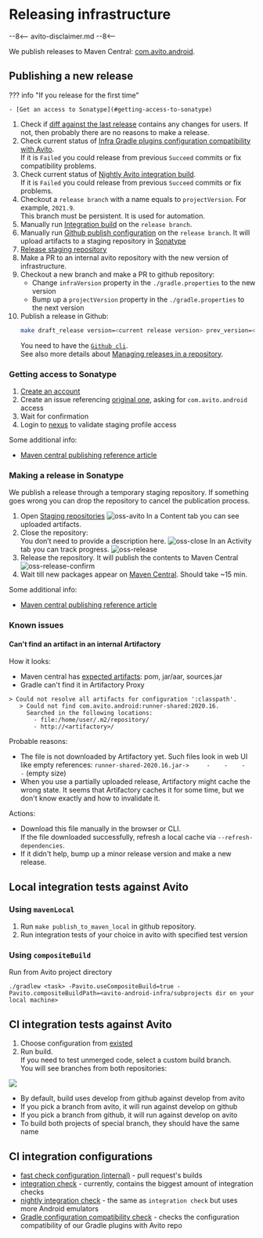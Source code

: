 # Releasing infrastructure

--8<--
avito-disclaimer.md
--8<--

We publish releases to Maven Central: [com.avito.android](https://search.maven.org/search?q=com.avito.android).

## Publishing a new release

??? info "If you release for the first time"

    - [Get an access to Sonatype](#getting-access-to-sonatype) 

1. Check if [diff against the last release](https://github.com/avito-tech/avito-android/compare/2021.%3CINSERT_HERE_THE_LAST_RELEASE%3E...develop) contains any changes for users.
If not, then probably there are no reasons to make a release.
1. Check current status of [Infra Gradle plugins configuration compatibility with Avito](http://links.k.avito.ru/80).\
If it is `Failed` you could release from previous `Succeed` commits or fix compatibility problems.
1. Check current status of [Nightly Avito integration build](http://links.k.avito.ru/gZ).\
If it is `Failed` you could release from previous `Succeed` commits or fix problems.
1. Checkout a `release branch` with a name equals to `projectVersion`. For example, `2021.9`.  
This branch must be persistent. It is used for automation.
1. Manually run [Integration build](http://links.k.avito.ru/ZA) on the `release branch`.
1. Manually run [Github publish configuration](http://links.k.avito.ru/releaseAvitoTools) on the `release branch`. 
It will upload artifacts to a staging repository in [Sonatype](https://oss.sonatype.org/#stagingRepositories)
1. [Release staging repository](#making-a-release-in-sonatype)
1. Make a PR to an internal avito repository with the new version of infrastructure.
1. Checkout a new branch and make a PR to github repository:
    - Change `infraVersion` property in the `./gradle.properties` to the new version 
    - Bump up a `projectVersion` property in the `./gradle.properties` to the next version
1. Publish a release in Github:  
   ```sh
   make draft_release version=<current release version> prev_version=<last release version>
   ``` 
   You need to have the [`Github cli`](https://github.com/cli/cli).  
   See also more details about [Managing releases in a repository](https://help.github.com/en/github/administering-a-repository/managing-releases-in-a-repository).

### Getting access to Sonatype

1. [Create an account](https://issues.sonatype.org/secure/Signup!default.jspa)
1. Create an issue referencing [original one](https://issues.sonatype.org/browse/OSSRH-64609), asking for `com.avito.android` access
1. Wait for confirmation
1. Login to [nexus](https://oss.sonatype.org/) to validate staging profile access

Some additional info:

- [Maven central publishing reference article](https://getstream.io/blog/publishing-libraries-to-mavencentral-2021/)

### Making a release in Sonatype

We publish a release through a temporary staging repository. 
If something goes wrong you can drop the repository to cancel the publication process.

1. Open [Staging repositories](https://oss.sonatype.org/#stagingRepositories)
![oss-avito](https://user-images.githubusercontent.com/1104540/109542777-92d5b080-7ad6-11eb-9393-30adfa11f749.png)
In a Content tab you can see uploaded artifacts.
1. Close the repository:  
You don’t need to provide a description here.
![oss-close](https://user-images.githubusercontent.com/1104540/109543602-8ef65e00-7ad7-11eb-850d-70542451ee94.png)
In an Activity tab you can track progress.
![oss-release](https://user-images.githubusercontent.com/1104540/109543639-9ae22000-7ad7-11eb-82d4-d3d2c1975521.png)
1. Release the repository. It will publish the contents to Maven Central
![oss-release-confirm](https://user-images.githubusercontent.com/1104540/109543687-ac2b2c80-7ad7-11eb-8294-7d603c523156.png)
1. Wait till new packages appear on [Maven Central](https://search.maven.org/search?q=com.avito.android). Should take ~15 min.

Some additional info:

- [Maven central publishing reference article](https://getstream.io/blog/publishing-libraries-to-mavencentral-2021/)

### Known issues

#### Can't find an artifact in an internal Artifactory

How it looks:

- Maven central has [expected artifacts](https://search.maven.org/search?q=com.avito.android): pom, jar/aar, sources.jar
- Gradle can't find it in Artifactory Proxy

```text
> Could not resolve all artifacts for configuration ':classpath'.
   > Could not find com.avito.android:runner-shared:2020.16.
     Searched in the following locations:
       - file:/home/user/.m2/repository/
       - http://<artifactory>/
```

Probable reasons:

- The file is not downloaded by Artifactory yet. 
Such files look in web UI like empty references: `runner-shared-2020.16.jar->     -    -    -    -` (empty size)
- When you use a partially uploaded release, Artifactory might cache the wrong state.
It seems that Artifactory caches it for some time, but we don't know exactly and how to invalidate it.

Actions:

- Download this file manually in the browser or CLI.  
If the file downloaded successfully, refresh a local cache via `--refresh-dependencies`.
- If it didn't help, bump up a minor release version and make a new release. 

## Local integration tests against Avito

### Using `mavenLocal`

1. Run `make publish_to_maven_local` in github repository.
1. Run integration tests of your choice in avito with specified test version

### Using `compositeBuild`

Run from Avito project directory 

```shell
./gradlew <task> -Pavito.useCompositeBuild=true -Pavito.compositeBuildPath=<avito-android-infra/subprojects dir on your local machine>
```

## CI integration tests against Avito

1. Choose configuration from [existed](#ci-integration-configurations)
1. Run build.  
   If you need to test unmerged code, select a custom build branch.  
   You will see branches from both repositories:

![](https://user-images.githubusercontent.com/1104540/75977180-e5dd4d80-5eec-11ea-80d3-2f9abd7efd36.png)

- By default, build uses develop from github against develop from avito
- If you pick a branch from avito, it will run against develop on github
- If you pick a branch from github, it will run against develop on avito
- To build both projects of special branch, they should have the same name

## CI integration configurations

- [fast check configuration (internal)](http://links.k.avito.ru/fastCheck) - pull request's builds
- [integration check](http://links.k.avito.ru/ZA) - currently, contains the biggest amount of integration checks
- [nightly integration check](http://links.k.avito.ru/gZ) - the same as `integration check` but uses more Android emulators
- [Gradle configuration compatibility check](http://links.k.avito.ru/80) - checks the configuration compatibility of our Gradle plugins with Avito repo  

